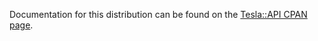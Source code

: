 Documentation for this distribution can be found on the
[Tesla::API CPAN page](https://metacpan.org/pod/Tesla::API).